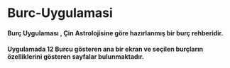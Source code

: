 # Burc-Uygulamasi

#### Burç Uygulaması , Çin Astrolojisine göre hazırlanmış bir burç rehberidir.
#### Uygulamada 12 Burcu gösteren ana bir ekran ve seçilen burçların özelliklerini gösteren sayfalar bulunmaktadır.



